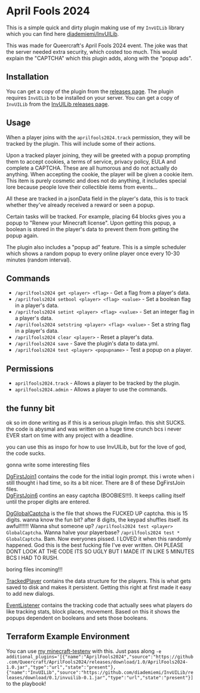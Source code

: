 # April Fools 2024

This is a simple quick and dirty plugin making use of my `InvUILib` library which you can find here [diademiemi/InvUILib](https://github.com/diademiemi/InvUILib).

This was made for Queercraft's April Fools 2024 event. The joke was that the server needed extra security, which costed too much. This would explain the "CAPTCHA" which this plugin adds, along with the "popup ads".

## Installation
You can get a copy of the plugin from the [releases page](https://github.com/Queercraft/AprilFools2024/releases).
The plugin requires `InvUILib` to be installed on your server. You can get a copy of `InvUILib` from the [InvUILib releases page](https://github.com/diademiemi/InvUILib/releases).

## Usage
When a player joins with the `aprilfools2024.track` permission, they will be tracked by the plugin. This will include some of their actions.

Upon a tracked player joining, they will be greeted with a popup prompting them to accept cookies, a terms of service, privacy policy, EULA and complete a CAPTCHA. These are all humorous and do not actually do anything.
When accepting the cookie, the player will be given a cookie item. This item is purely cosmetic and does not do anything, it includes special lore because people love their collectible items from events...

All these are tracked in a jsonData field in the player's data, this is to track whether they've already received a reward or seen a popup.

Certain tasks will be tracked. For example, placing 64 blocks gives you a popup to "Renew your Minecraft license". Upon getting this popup, a boolean is stored in the player's data to prevent them from getting the popup again.

The plugin also includes a "popup ad" feature. This is a simple scheduler which shows a random popup to every online player once every 10-30 minutes (random interval).

## Commands
- `/aprilfools2024 get <player> <flag>` - Get a flag from a player's data.
- `/aprilfools2024 setbool <player> <flag> <value>` - Set a boolean flag in a player's data.
- `/aprilfools2024 setint <player> <flag> <value>` - Set an integer flag in a player's data.
- `/aprilfools2024 setstring <player> <flag> <value>` - Set a string flag in a player's data.
- `/aprilfools2024 clear <player>` - Reset a player's data.
- `/aprilfools2024 save` - Save the plugin's data to data.yml.
- `/aprilfools2024 test <player> <popupname>` - Test a popup on a player.

## Permissions
- `aprilfools2024.track` - Allows a player to be tracked by the plugin.
- `aprilfools2024.admin` - Allows a player to use the commands.

## the funny bit

ok so im done writing as if this is a serious plugin lmfao. this shit SUCKS. the code is abysmal and was written on a huge time crunch bcs i never EVER start on time with any project with a deadline.

you can use this as inspo for how to use InvUILib, but for the love of god, the code sucks.

gonna write some interesting files

[DgFirstJoin1](src/main/java/me/diademiemi/aprilfools2024/dialogs/DgFirstJoin1.java) contains the code for the initial login prompt. this i wrote when i still thought i had time, so its a bit nicer. There are 8 of these DgFirstJoin files.  
[DgFirstJoin6](src/main/java/me/diademiemi/aprilfools2024/dialogs/DgFirstJoin6.java) contins an easy captcha (BOOBIES!!!). It keeps calling itself until the proper digits are entered.

[DgGlobalCaptcha](src/main/java/me/diademiemi/aprilfools2024/dialogs/DgGlobalCaptcha.java) is the file that shows the FUCKED UP captcha. this is 15 digits. wanna know the fun bit? after 8 digits, the keypad shuffles itself. its awful!!!!!!
Wanna shut someone up? `/aprilfools2024 test <player> GlobalCaptcha`. Wanna halve your playerbase? `/aprilfools2024 test * GlobalCaptcha`. Bam. Now everyones pissed. I LOVED it when this randomly happened. God this is the best fucking file I've ever written.
OH PLEASE DONT LOOK AT THE CODE ITS SO UGLY BUT I MADE IT IN LIKE 5 MINUTES BCS I HAD TO RUSH.

boring files incoming!!!

[TrackedPlayer](src/main/java/me/diademiemi/aprilfools2024/player/TrackedPlayer.java) contains the data structure for the players. This is what gets saved to disk and makes it persistent. Getting this right at first made it easy to add new dialogs.  

[EventListener](src/main/java/me/diademiemi/aprilfools2024/listener/EventListener.java) contains the tracking code that actually sees what players do like tracking stats, block places, movement. Based on this it shows the popups dependent on booleans and sets those booleans.


## Terraform Example Environment
You can use [my minecraft-testenv](https://github.com/diademiemi/test_envs/tree/main/minecraft-testenv) with this. Just pass along `-e additional_plugins='[{"name":"AprilFools2024","source":"https://github.com/Queercraft/AprilFools2024/releases/download/1.0/AprilFools2024-1.0.jar","type":"url","state":"present"},{"name":"InvUILib","source":"https://github.com/diademiemi/InvUILib/releases/download/0.1/invuilib-0.1.jar","type":"url","state":"present"}]` to the playbook!

